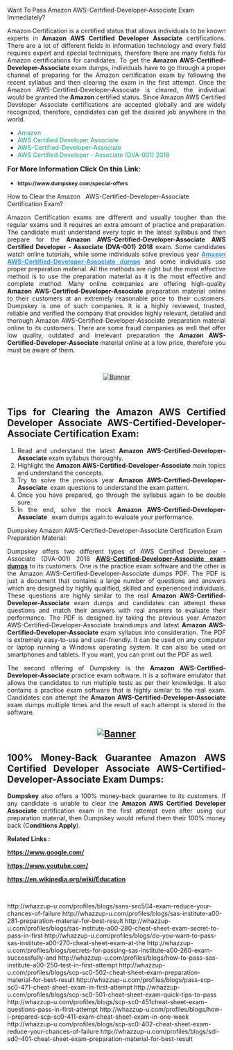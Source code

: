 Want To Pass Amazon AWS-Certified-Developer-Associate Exam Immediately?</strong></span></h1>

<p style="text-align: justify;">Amazon Certification is a certified status that allows individuals to be known experts in<strong> Amazon AWS Certified Developer Associate</strong> certifications. There are a lot of different fields in information technology and every field requires expert and special techniques, therefore there are many fields for Amazon certifications for candidates. To get the <strong>Amazon AWS-Certified-Developer-Associate </strong>exam dumps, individuals have to go through a proper channel of preparing for the Amazon certification exam by following the recent syllabus and then clearing the exam in the first attempt. Once the Amazon AWS-Certified-Developer-Associate is cleared, the individual would be granted the <strong>Amazon</strong> certified status. Since Amazon AWS Certified Developer Associate certifications are accepted globally and are widely recognized, therefore, candidates can get the desired job anywhere in the world.</p>

<ul>
	<li style="text-align: justify;"><span style="color:#16a085;">Amazon</span></li>
	<li style="text-align: justify;"><span style="color:#16a085;">AWS Certified Developer Associate  </span></li>
	<li style="text-align: justify;"><span style="color:#16a085;">AWS-Certified-Developer-Associate</span></li>
	<li style="text-align: justify;"><span style="color:#16a085;">AWS Certified Developer - Associate (DVA-001) 2018</span></li>
</ul>

<p style="text-align: justify;"><span style="font-size:16px;"><strong>For More Information Click On this Link:</strong></span></p>

<ul>
	<li style="text-align: justify;"><span style="font-size:12px;"><strong>https://www.dumpskey.com/special-offers</strong></span></li>
</ul>

How to Clear the Amazon   AWS-Certified-Developer-Associate Certification Exam?</strong></h2>

<p style="text-align: justify;">Amazon Certification exams are different and usually tougher than the regular exams and it requires an extra amount of practice and preparation. The candidate must understand every topic in the latest syllabus and then prepare for the <strong>Amazon AWS-Certified-Developer-Associate AWS Certified Developer - Associate (DVA-001) 2018</strong> exam. Some candidates watch online tutorials, while some individuals solve previous year <a href="https://www.dumpskey.com/amazon/aws-certified-developer-associate-braindumps"><span style="color:#3498db;"><u><strong>Amazon AWS-Certified-Developer-Associate dumps</strong></u></span></a> and some individuals use proper preparation material. All the methods are right but the most effective method is to use the preparation material as it is the most effective and complete method. Many online companies are offering high-quality <strong>Amazon AWS-Certified-Developer-Associate </strong>preparation material online to their customers at an extremely reasonable price to their customers. Dumpskey is one of such companies. It is a highly reviewed, trusted, reliable and verified the company that provides highly relevant, detailed and thorough Amazon AWS-Certified-Developer-Associate preparation material online to its customers. There are some fraud companies as well that offer low quality, outdated and irrelevant preparation the <strong>Amazon AWS-Certified-Developer-Associate </strong>material online at a low price, therefore you must be aware of them.</p>

<p style="text-align: justify;"> </p>

<p style="text-align: center;"><a href="https://www.dumpskey.com/amazon/aws-certified-developer-associate-braindumps"><img src="http://soperdoper.com/search_portal/uploads/general_banners/1562740316_Untitled_Linked_Comp_01.gif" alt="Banner"/></a></p>

<p style="text-align: center;"> </p>

<h2 style="text-align: justify;"><strong>Tips for Clearing the Amazon AWS Certified Developer Associate AWS-Certified-Developer-Associate Certification Exam:</strong></h2>

<ol>
	<li style="text-align: justify;">Read and understand the latest <strong>Amazon AWS-Certified-Developer-Associate </strong>exam syllabus thoroughly.</li>
	<li style="text-align: justify;">Highlight the<strong> Amazon AWS-Certified-Developer-Associate </strong>main topics and understand the concepts.</li>
	<li style="text-align: justify;">Try to solve the previous year <strong>Amazon AWS-Certified-Developer-Associate </strong> exam questions to understand the exam pattern.</li>
	<li style="text-align: justify;">Once you have prepared, go through the syllabus again to be double sure.</li>
	<li style="text-align: justify;">In the end, solve the mock <strong>Amazon AWS-Certified-Developer-Associate  </strong> exam dumps again to evaluate your performance.</li>
</ol>

Dumpskey Amazon AWS-Certified-Developer-Associate Certification Exam Preparation Material:</strong></h2>

<p style="text-align: justify;">Dumpskey offers two different types of AWS Certified Developer - Associate (DVA-001) 2018 <strong><a href="https://www.dumpskey.com/amazon/aws-certified-developer-associate-braindumps">AWS-Certified-Developer-Associate exam dumps</a></strong> to its customers. One is the practice exam software and the other is the Amazon AWS-Certified-Developer-Associate dumps PDF. The PDF is just a document that contains a large number of questions and answers which are designed by highly qualified, skilled and experienced individuals. These questions are highly similar to the real <strong>Amazon AWS-Certified-Developer-Associate</strong> exam dumps and candidates can attempt these questions and match their answers with real answers to evaluate their performance. The PDF is designed by taking the previous year Amazon AWS-Certified-Developer-Associate braindumps and latest <strong>Amazon AWS-Certified-Developer-Associate </strong>exam syllabus into consideration. The PDF is extremely easy-to-use and user-friendly. It can be used on any computer or laptop running a Windows operating system. It can also be used on smartphones and tablets. If you want, you can print out the PDF as well.</p>

<p style="text-align: justify;">The second offering of Dumpskey is the<strong> Amazon AWS-Certified-Developer-Associate</strong> practice exam software. It is a software emulator that allows the candidates to run multiple tests as per their knowledge. It also contains a practice exam software that is highly similar to the real exam. Candidates can attempt the<strong> Amazon AWS-Certified-Developer-Associate</strong> exam dumps multiple times and the result of each attempt is stored in the software.</p>

<h2 style="text-align: center;"><a href="https://www.dumpskey.com/amazon/aws-certified-developer-associate-braindumps"><img src="http://soperdoper.com/search_portal/uploads/general_banners/1562743625_8ppZk49y_HM0oke96j0cic4OdOo.jpg" alt="Banner"/></a></h2>

<h2 style="text-align: justify;"><strong>100% Money-Back Guarantee Amazon AWS Certified Developer Associate AWS-Certified-Developer-Associate Exam Dumps:</strong></h2>

<p style="text-align: justify;"><strong>Dumpskey </strong>also offers a 100% money-back guarantee to its customers. If any candidate is unable to clear the <strong>Amazon AWS Certified Developer Associate </strong>certification exam in the first attempt even after using our preparation material, then Dumpskey would refund them their 100% money back (C<strong>onditions Apply</strong>).</p>

<p style="text-align: justify;"><strong>Related Links :</strong></p>

<p><a href="https://www.google.com/" rel="noopener noreferrer" target="_blank"><strong>https://www.google.com/</strong></a></p>

<p><a href="https://www.youtube.com/" rel="noopener noreferrer" target="_blank"><strong>https://www.youtube.com/</strong></a></p>

<p><a href="https://en.wikipedia.org/wiki/Education" rel="noopener noreferrer" target="_blank"><strong>https://en.wikipedia.org/wiki/Education</strong></a></p>

<p> </p>
http://whazzup-u.com/profiles/blogs/sans-sec504-exam-reduce-your-chances-of-failure
http://whazzup-u.com/profiles/blogs/sas-institute-a00-281-preparation-material-for-best-result
http://whazzup-u.com/profiles/blogs/sas-institute-a00-280-cheat-sheet-exam-secret-to-pass-in-first
http://whazzup-u.com/profiles/blogs/do-you-want-to-pass-sas-institute-a00-270-cheat-sheet-exam-at-the
http://whazzup-u.com/profiles/blogs/secrets-for-passing-sas-institute-a00-260-exam-successfully-and
http://whazzup-u.com/profiles/blogs/how-to-pass-sas-institute-a00-250-test-in-first-attempt
http://whazzup-u.com/profiles/blogs/scp-sc0-502-cheat-sheet-exam-preparation-material-for-best-result
http://whazzup-u.com/profiles/blogs/pass-scp-sc0-471-cheat-sheet-exam-in-first-attempt
http://whazzup-u.com/profiles/blogs/scp-sc0-501-cheat-sheet-exam-quick-tips-to-pass
http://whazzup-u.com/profiles/blogs/scp-sc0-451cheat-sheet-exam-questions-pass-in-first-attempt
http://whazzup-u.com/profiles/blogs/how-i-prepared-scp-sc0-411-exam-cheat-sheet-exam-in-one-week
http://whazzup-u.com/profiles/blogs/scp-sc0-402-cheat-sheet-exam-reduce-your-chances-of-failure
http://whazzup-u.com/profiles/blogs/sdi-sd0-401-cheat-sheet-exam-preparation-material-for-best-result
